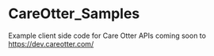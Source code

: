 # CareOtter_Samples
Example client side code for Care Otter APIs 
coming soon to https://dev.careotter.com/

